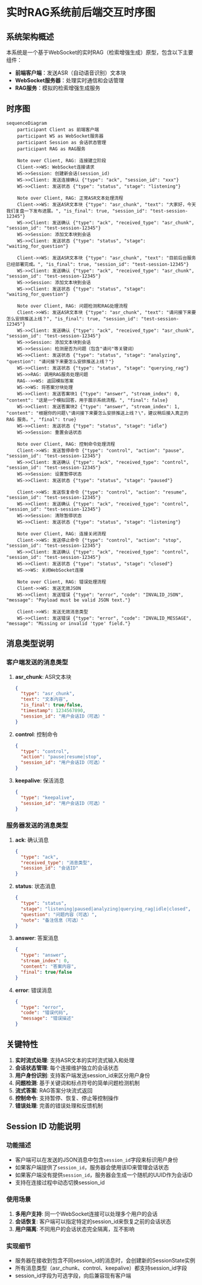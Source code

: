 # 实时RAG系统前后端交互时序图

## 系统架构概述

本系统是一个基于WebSocket的实时RAG（检索增强生成）原型，包含以下主要组件：
- **前端客户端**：发送ASR（自动语音识别）文本块
- **WebSocket服务器**：处理实时通信和会话管理
- **RAG服务**：模拟的检索增强生成服务

## 时序图

```mermaid
sequenceDiagram
    participant Client as 前端客户端
    participant WS as WebSocket服务器
    participant Session as 会话状态管理
    participant RAG as RAG服务

    Note over Client, RAG: 连接建立阶段
    Client->>WS: WebSocket连接请求
    WS->>Session: 创建新会话(session_id)
    WS->>Client: 发送连接确认 {"type": "ack", "session_id": "xxx"}
    WS->>Client: 发送状态 {"type": "status", "stage": "listening"}

    Note over Client, RAG: 正常ASR文本处理流程
    Client->>WS: 发送ASR文本块 {"type": "asr_chunk", "text": "大家好，今天我们复盘一下发布进展。", "is_final": true, "session_id": "test-session-12345"}
    WS->>Client: 发送确认 {"type": "ack", "received_type": "asr_chunk", "session_id": "test-session-12345"}
    WS->>Session: 添加文本块到会话
    WS->>Client: 发送状态 {"type": "status", "stage": "waiting_for_question"}

    Client->>WS: 发送ASR文本块 {"type": "asr_chunk", "text": "目前后台服务已经部署完成。", "is_final": true, "session_id": "test-session-12345"}
    WS->>Client: 发送确认 {"type": "ack", "received_type": "asr_chunk", "session_id": "test-session-12345"}
    WS->>Session: 添加文本块到会话
    WS->>Client: 发送状态 {"type": "status", "stage": "waiting_for_question"}

    Note over Client, RAG: 问题检测和RAG处理流程
    Client->>WS: 发送ASR文本块 {"type": "asr_chunk", "text": "请问接下来要怎么安排推送上线？", "is_final": true, "session_id": "test-session-12345"}
    WS->>Client: 发送确认 {"type": "ack", "received_type": "asr_chunk", "session_id": "test-session-12345"}
    WS->>Session: 添加文本块到会话
    WS->>Session: 检测是否为问题（包含"请问"等关键词）
    WS->>Client: 发送状态 {"type": "status", "stage": "analyzing", "question": "请问接下来要怎么安排推送上线？"}
    WS->>Client: 发送状态 {"type": "status", "stage": "querying_rag"}
    WS->>RAG: 调用RAG服务处理问题
    RAG-->>WS: 返回模拟答案
    WS->>WS: 将答案分块处理
    WS->>Client: 发送答案块1 {"type": "answer", "stream_index": 0, "content": "这是一个模拟回答，用于展示系统流程。", "final": false}
    WS->>Client: 发送答案块2 {"type": "answer", "stream_index": 1, "content": "根据你的问题\"请问接下来要怎么安排推送上线？\"，建议稍后接入真正的 RAG 服务。", "final": true}
    WS->>Client: 发送状态 {"type": "status", "stage": "idle"}
    WS->>Session: 重置会话状态

    Note over Client, RAG: 控制命令处理流程
    Client->>WS: 发送暂停命令 {"type": "control", "action": "pause", "session_id": "test-session-12345"}
    WS->>Client: 发送确认 {"type": "ack", "received_type": "control", "session_id": "test-session-12345"}
    WS->>Session: 设置暂停状态
    WS->>Client: 发送状态 {"type": "status", "stage": "paused"}

    Client->>WS: 发送恢复命令 {"type": "control", "action": "resume", "session_id": "test-session-12345"}
    WS->>Client: 发送确认 {"type": "ack", "received_type": "control", "session_id": "test-session-12345"}
    WS->>Session: 清除暂停状态
    WS->>Client: 发送状态 {"type": "status", "stage": "listening"}

    Note over Client, RAG: 连接关闭流程
    Client->>WS: 发送停止命令 {"type": "control", "action": "stop", "session_id": "test-session-12345"}
    WS->>Client: 发送确认 {"type": "ack", "received_type": "control", "session_id": "test-session-12345"}
    WS->>Client: 发送状态 {"type": "status", "stage": "closed"}
    WS->>WS: 关闭WebSocket连接

    Note over Client, RAG: 错误处理流程
    Client->>WS: 发送无效JSON
    WS->>Client: 发送错误 {"type": "error", "code": "INVALID_JSON", "message": "Payload must be valid JSON text."}

    Client->>WS: 发送无效消息类型
    WS->>Client: 发送错误 {"type": "error", "code": "INVALID_MESSAGE", "message": "Missing or invalid 'type' field."}
```

## 消息类型说明

### 客户端发送的消息类型

1. **asr_chunk**: ASR文本块
   ```json
   {
     "type": "asr_chunk",
     "text": "文本内容",
     "is_final": true/false,
     "timestamp": 1234567890,
     "session_id": "用户会话ID（可选）"
   }
   ```

2. **control**: 控制命令
   ```json
   {
     "type": "control",
     "action": "pause|resume|stop",
     "session_id": "用户会话ID（可选）"
   }
   ```

3. **keepalive**: 保活消息
   ```json
   {
     "type": "keepalive",
     "session_id": "用户会话ID（可选）"
   }
   ```

### 服务器发送的消息类型

1. **ack**: 确认消息
   ```json
   {
     "type": "ack",
     "received_type": "消息类型",
     "session_id": "会话ID"
   }
   ```

2. **status**: 状态消息
   ```json
   {
     "type": "status",
     "stage": "listening|paused|analyzing|querying_rag|idle|closed",
     "question": "问题内容（可选）",
     "note": "备注信息（可选）"
   }
   ```

3. **answer**: 答案消息
   ```json
   {
     "type": "answer",
     "stream_index": 0,
     "content": "答案内容",
     "final": true/false
   }
   ```

4. **error**: 错误消息
   ```json
   {
     "type": "error",
     "code": "错误代码",
     "message": "错误描述"
   }
   ```

## 关键特性

1. **实时流式处理**: 支持ASR文本的实时流式输入和处理
2. **会话状态管理**: 每个连接维护独立的会话状态
3. **用户身份识别**: 支持客户端发送session_id来区分用户身份
4. **问题检测**: 基于关键词和标点符号的简单问题检测机制
5. **流式答案**: RAG答案分块流式返回
6. **控制命令**: 支持暂停、恢复、停止等控制操作
7. **错误处理**: 完善的错误处理和反馈机制

## Session ID 功能说明

### 功能描述
- 客户端可以在发送的JSON消息中包含`session_id`字段来标识用户身份
- 如果客户端提供了`session_id`，服务器会使用该ID来管理会话状态
- 如果客户端没有提供`session_id`，服务器会生成一个随机的UUID作为会话ID
- 支持在连接过程中动态切换session_id

### 使用场景
1. **多用户支持**: 同一个WebSocket连接可以处理多个用户的会话
2. **会话恢复**: 客户端可以指定特定的session_id来恢复之前的会话状态
3. **用户隔离**: 不同用户的会话状态完全隔离，互不影响

### 实现细节
- 服务器在接收到包含不同session_id的消息时，会创建新的SessionState实例
- 所有消息类型（asr_chunk、control、keepalive）都支持session_id字段
- session_id字段为可选字段，向后兼容现有客户端

